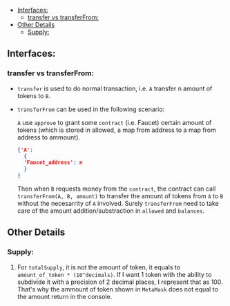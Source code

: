 - [Interfaces:](#interfaces)
  - [transfer vs transferFrom:](#transfer-vs-transferfrom)
- [Other Details](#other-details)
  - [Supply:](#supply)

## Interfaces:

### transfer vs transferFrom:

- `transfer` is used to do normal transaction, i.e. `A` transfer n amount of tokens to `B`.
- `transferFrom` can be used in the following scenario:

  `A` use `approve` to grant some `contract` (i.e. Faucet) certain amount of tokens (which is stored in allowed, a map from address to a map from address to ammount).

  ```json
  {'A':
    {
    'Faucet_address': n
    }
  }
  ```

  Then when `B` requests money from the `contract`, the contract can call `transferFrom(A, B, amount)` to transfer the amount of tokens from `A` to `B` without the necesarrity of `A` involved. Surely `transferFrom` need to take care of the amount addition/substraction in `allowed` and `balances`.

## Other Details
### Supply:

1. For `totalSupply`, it is not the amount of token, it equals to `amount_of_token * (10^decimals)`. If I want 1 token with the ability to subdivide it with a precision of 2 decimal places, I represent that as 100. That's why the ammount of token shown in `MetaMask` does not equal to the amount return in the console.
